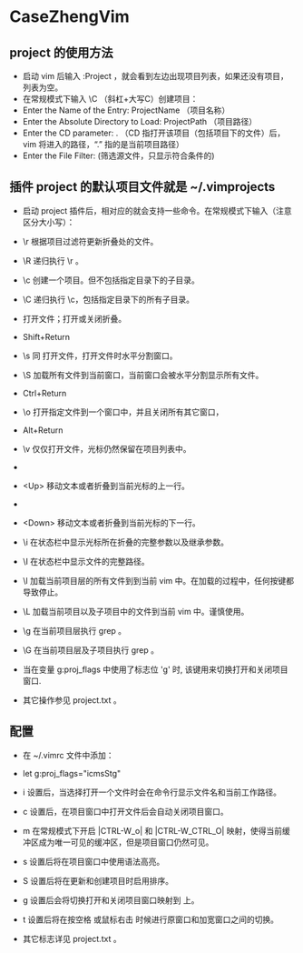 # CaseZhengVim

## project 的使用方法

- 启动 vim 后输入 :Project ，就会看到左边出现项目列表，如果还没有项目，列表为空。
- 在常规模式下输入 \C （斜杠+大写C）创建项目：
- Enter the Name of the Entry: ProjectName （项目名称）
- Enter the Absolute Directory to Load:  ProjectPath （项目路径）
- Enter the CD parameter: . （CD 指打开该项目（包括项目下的文件）后， vim 将进入的路径，“.” 指的是当前项目路径）
- Enter the File Filter:  (筛选源文件，只显示符合条件的)
  
## 插件 project 的默认项目文件就是 ~/.vimprojects
  
- 启动 project 插件后，相对应的就会支持一些命令。在常规模式下输入（注意区分大小写）：
   
- \r 根据项目过滤符更新折叠处的文件。
- \R 递归执行 \r 。
- \c 创建一个项目。但不包括指定目录下的子目录。
- \C 递归执行 \c，包括指定目录下的所有子目录。
- <Return> 打开文件；打开或关闭折叠。
- <S-Return> Shift+Return
- \s 同 <Return> 打开文件，打开文件时水平分割窗口。
- \S 加载所有文件到当前窗口，当前窗口会被水平分割显示所有文件。
- <C-Return> Ctrl+Return
- \o 打开指定文件到一个窗口中，并且关闭所有其它窗口，
- <M-Return> Alt+Return
- \v 仅仅打开文件，光标仍然保留在项目列表中。
- <CTRL-Up>
- \<Up> 移动文本或者折叠到当前光标的上一行。
- <CTRL-Down>
- \<Down> 移动文本或者折叠到当前光标的下一行。
- \i 在状态栏中显示光标所在折叠的完整参数以及继承参数。
- \I 在状态栏中显示文件的完整路径。
- \l 加载当前项目层的所有文件到到当前 vim 中。在加载的过程中，任何按键都导致停止。
- \L 加载当前项目以及子项目中的文件到当前 vim 中。谨慎使用。
- \g 在当前项目层执行 grep 。
- \G 在当前项目层及子项目执行 grep 。
- <F12> 当在变量 g:proj_flags 中使用了标志位 'g' 时, 该键用来切换打开和关闭项目窗口.
  
- 其它操作参见 project.txt 。

## 配置
- 在 ~/.vimrc 文件中添加：

- let g:proj_flags="icmsStg"

- i 设置后，当选择打开一个文件时会在命令行显示文件名和当前工作路径。
- c 设置后，在项目窗口中打开文件后会自动关闭项目窗口。
- m 在常规模式下开启 |CTRL-W_o| 和 |CTRL-W_CTRL_O| 映射，使得当前缓冲区成为唯一可见的缓冲区，但是项目窗口仍然可见。
- s 设置后将在项目窗口中使用语法高亮。
- S 设置后将在更新和创建项目时启用排序。
- g 设置后会将切换打开和关闭项目窗口映射到 <F12> 上。
- t 设置后将在按空格 <space> 或鼠标右击 <RightMouse> 时候进行原窗口和加宽窗口之间的切换。

- 其它标志详见 project.txt 。

